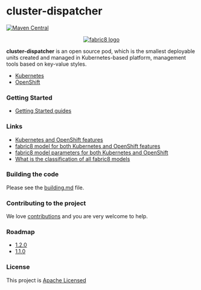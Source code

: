 cluster-dispatcher
=======

[![Maven Central](https://maven-badges.herokuapp.com/maven-central/io.fabric8/fabric8-project/badge.svg?style=flat-square)](https://maven-badges.herokuapp.com/maven-central/io.fabric8/fabric8-project/)

<p align="center">
  <a href="https://github.com/is-dream/cluster-dispatcher">
  	<img src="https://avatars1.githubusercontent.com/u/19262176?s=200&v=4" alt="fabric8 logo"/>
  </a>
</p>

<b>cluster-dispatcher</b> is an open source pod, which is the smallest deployable units created and managed in Kubernetes-based platform, management tools based on key-value styles.

* <a href="http://kubernetes.io/">Kubernetes</a>
* <a href="http://https://www.openshift.com/">OpenShift</a>

### Getting Started

* [Getting Started guides](get-started.md)


### Links

* [Kubernetes and OpenShift features](docs/yaml-kinds.md)
* [fabric8 model for both Kubernetes and OpenShift features](docs/kind-models.md) 
* [fabric8 model parameters for both Kubernetes and OpenShift](docs/model-parameters.md)
* [What is the classification of all fabric8 models](docs/yaml-classification.md)

### Building the code

Please see the [building.md](docs/building.md) file.

### Contributing to the project

We love [contributions](docs/contributing.md) and you are very welcome to help.

### Roadmap

* [1.2.0](docs/roadmap-1.2.0.md)
* [1.1.0](docs/roadmap-1.1.0.md)


### License

This project is [Apache Licensed](license.txt)
